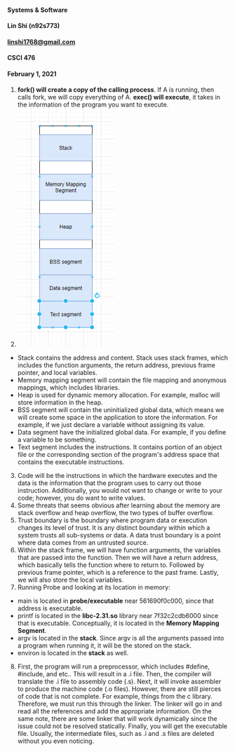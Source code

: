 #### Systems & Software
#### Lin Shi (n92s773)
#### linshi1768@gmail.com
#### CSCI 476
#### February 1, 2021


1. **fork() will create a copy of the calling process**. If A is running, then calls fork, we will copy everything of A. **exec() will execute**, it takes in the information of the program you want to execute.
2. ![](diagram.PNG)
- Stack contains the address and content. Stack uses stack frames, which includes the function arguments, the return address, previous frame pointer, and local variables.
- Memory mapping segment will contain the file mapping and anonymous mappings, which includes libraries.
- Heap is used for dynamic memory allocation. For example, malloc will store information in the heap.
- BSS segment will contain the uninitialized global data, which means we will create some space in the application to store the information. For example, if we just declare a variable without assigning its value.
- Data segment have the initialized global data. For example, if you define a variable to be something.
- Text segment includes the instructions. It contains portion of an object file or the corresponding section of the program's address space that contains the executable instructions.
3. Code will be the instructions in which the hardware executes and the data is the information that the program uses to carry out those instruction. Additionally, you would not want to change or write to your code; however, you do want to write values. 
4. Some threats that seems obvious after learning about the memory are stack overflow and heap overflow, the two types of buffer overflow.
5. Trust boundary is the boundary where program data or execution changes its level of trust. It is any distinct boundary within which a system trusts all sub-systems or data. A data trust boundary is a point where data comes from an untrusted source.
6. Within the stack frame, we will have function arguments, the variables that are passed into the function. Then we will have a return address, which basically tells the function where to return to. Followed by previous frame pointer, which is a reference to the past frame. Lastly, we will also store the local variables.
7. Running Probe and looking at its location in memory:
- main is located in **probe/executable** near 561690f0c000, since that address is executable.
- printf is located in the **libc-2.31.so** library near 7f32c2cdb6000 since that is executable. Conceptually, it is located in the **Memory Mapping Segment**.
- argv is located in the **stack**. Since argv is all the arguments passed into a program when running it, it will be the stored on the stack.
- environ is located in the **stack** as well.
8. First, the program will run a preprocessor, which includes #define, #include, and etc.. This will result in a .i file. Then, the compiler will translate the .i file to assembly code (.s). Next, it will invoke assembler to produce the machine code (.o files). However, there are still pierces of code that is not complete. For example, things from the c library. Therefore, we must run this through the linker. The linker will go in and read all the references and add the appropriate information. On the same note, there are some linker that will work dynamically since the issue could not be resolved statically. Finally, you will get the executable file. Usually, the intermediate files, such as .i and .s files are deleted without you even noticing.
